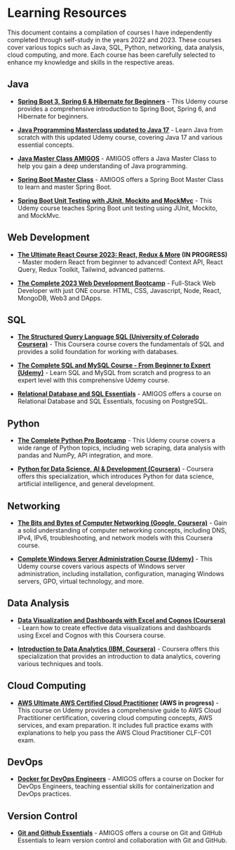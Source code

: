 # Learning Resources

This document contains a compilation of courses I have independently completed through self-study in the years 2022 and 2023. These courses cover various topics such as Java, SQL, Python, networking, data analysis, cloud computing, and more. Each course has been carefully selected to enhance my knowledge and skills in the respective areas.

## Java

- **[Spring Boot 3, Spring 6 & Hibernate for Beginners](https://www.udemy.com/course/spring-hibernate-tutorial/)** - This Udemy course provides a comprehensive introduction to Spring Boot, Spring 6, and Hibernate for beginners.

- **[Java Programming Masterclass updated to Java 17](https://www.udemy.com/course/java-the-complete-java-developer-course/)** - Learn Java from scratch with this updated Udemy course, covering Java 17 and various essential concepts.

- **[Java Master Class AMIGOS](https://amigoscode.com/courses/enrolled/1864967)** - AMIGOS offers a Java Master Class to help you gain a deep understanding of Java programming.

- **[Spring Boot Master Class](https://amigoscode.com/p/spring-boot-master-class)** - AMIGOS offers a Spring Boot Master Class to learn and master Spring Boot.

- **[Spring Boot Unit Testing with JUnit, Mockito and MockMvc](https://www.udemy.com/course/spring-boot-unit-testing/)** - This Udemy course teaches Spring Boot unit testing using JUnit, Mockito, and MockMvc.

## Web Development

- **[The Ultimate React Course 2023: React, Redux & More](https://www.udemy.com/course/the-ultimate-react-course/) (IN PROGRESS)** - Master modern React from beginner to advanced! Context API, React Query, Redux Toolkit, Tailwind, advanced patterns.

- **[The Complete 2023 Web Development Bootcamp](https://www.udemy.com/course/the-complete-web-development-bootcamp/)** - Full-Stack Web Developer with just ONE course. HTML, CSS, Javascript, Node, React, MongoDB, Web3 and DApps.

## SQL

- **[The Structured Query Language SQL (University of Colorado Coursera)](https://www.coursera.org/learn/the-structured-query-language-sql)** - This Coursera course covers the fundamentals of SQL and provides a solid foundation for working with databases.

- **[The Complete SQL and MySQL Course - From Beginner to Expert (Udemy)](https://www.udemy.com/course/complete-sql-databases-bootcamp-zero-to-mastery/)** - Learn SQL and MySQL from scratch and progress to an expert level with this comprehensive Udemy course.

- **[Relational Database and SQL Essentials](https://amigoscode.com/p/postgres)** - AMIGOS offers a course on Relational Database and SQL Essentials, focusing on PostgreSQL.

## Python

- **[The Complete Python Pro Bootcamp](https://www.udemy.com/course/complete-python-bootcamp/)** - This Udemy course covers a wide range of Python topics, including web scraping, data analysis with pandas and NumPy, API integration, and more.

- **[Python for Data Science, AI & Development (Coursera)](https://www.coursera.org/learn/python-for-applied-data-science-ai)** - Coursera offers this specialization, which introduces Python for data science, artificial intelligence, and general development.

## Networking

- **[The Bits and Bytes of Computer Networking (Google, Coursera)](https://www.coursera.org/learn/computer-networking)** - Gain a solid understanding of computer networking concepts, including DNS, IPv4, IPv6, troubleshooting, and network models with this Coursera course.

- **[Complete Windows Server Administration Course (Udemy)](https://www.udemy.com/course/complete-windows-server-2016-administration-course/)** - This Udemy course covers various aspects of Windows server administration, including installation, configuration, managing Windows servers, GPO, virtual technology, and more.

## Data Analysis

- **[Data Visualization and Dashboards with Excel and Cognos (Coursera)](https://www.coursera.org/learn/data-visualization-dashboards-excel-cognos)** - Learn how to create effective data visualizations and dashboards using Excel and Cognos with this Coursera course.

- **[Introduction to Data Analytics (IBM, Coursera)](https://www.coursera.org/specializations/ibm-data-science-professional-certificate)** - Coursera offers this specialization that provides an introduction to data analytics, covering various techniques and tools.

## Cloud Computing

- **[AWS Ultimate AWS Certified Cloud Practitioner](https://www.udemy.com/course/aws-certified-cloud-practitioner-new/) (AWS in progress)** - This course on Udemy provides a comprehensive guide to AWS Cloud Practitioner certification, covering cloud computing concepts, AWS services, and exam preparation. It includes full practice exams with explanations to help you pass the AWS Cloud Practitioner CLF-C01 exam.

## DevOps

- **[Docker for DevOps Engineers](https://amigoscode.com/p/docker-devops)** - AMIGOS offers a course on Docker for DevOps Engineers, teaching essential skills for containerization and DevOps practices.

## Version Control

- **[Git and Github Essentials](https://amigoscode.com/p/git-github)** - AMIGOS offers a course on Git and GitHub Essentials to learn version control and collaboration with Git and GitHub.
